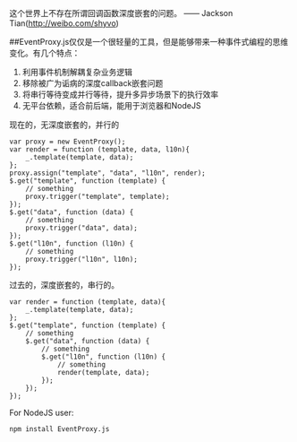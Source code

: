 这个世界上不存在所谓回调函数深度嵌套的问题。 —— Jackson Tian(http://weibo.com/shyvo)

##EventProxy.js仅仅是一个很轻量的工具，但是能够带来一种事件式编程的思维变化。有几个特点：
   1. 利用事件机制解耦复杂业务逻辑
   2. 移除被广为诟病的深度callback嵌套问题
   3. 将串行等待变成并行等待，提升多异步场景下的执行效率
   4. 无平台依赖，适合前后端，能用于浏览器和NodeJS

现在的，无深度嵌套的，并行的

    var proxy = new EventProxy();
    var render = function (template, data, l10n){
        _.template(template, data);
    };
    proxy.assign("template", "data", "l10n", render);
    $.get("template", function (template) {
        // something
        proxy.trigger("template", template);
    });
    $.get("data", function (data) {
        // something
        proxy.trigger("data", data);
    });
    $.get("l10n", function (l10n) {
        // something
        proxy.trigger("l10n", l10n);
    });

过去的，深度嵌套的，串行的。

    var render = function (template, data){
        _.template(template, data);
    };
    $.get("template", function (template) {
        // something
        $.get("data", function (data) {
            // something
            $.get("l10n", function (l10n) {
                // something
                render(template, data);
            });
        });
    });

For NodeJS user:

    npm install EventProxy.js

